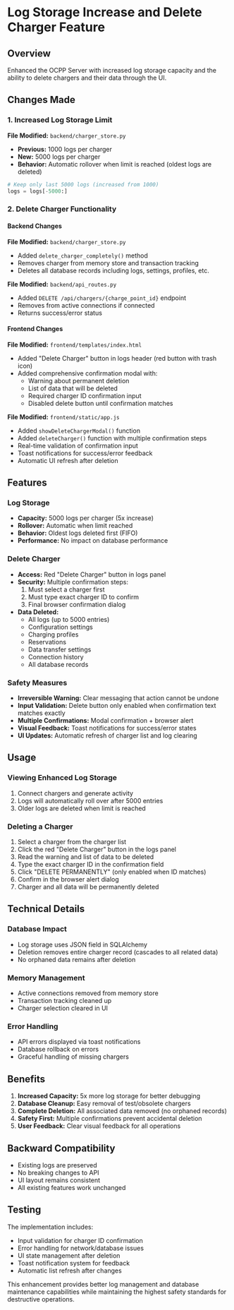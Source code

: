 # Log Storage Increase and Delete Charger Feature

## Overview
Enhanced the OCPP Server with increased log storage capacity and the ability to delete chargers and their data through the UI.

## Changes Made

### 1. Increased Log Storage Limit

**File Modified:** `backend/charger_store.py`

- **Previous:** 1000 logs per charger  
- **New:** 5000 logs per charger
- **Behavior:** Automatic rollover when limit is reached (oldest logs are deleted)

```python
# Keep only last 5000 logs (increased from 1000)
logs = logs[-5000:]
```

### 2. Delete Charger Functionality

#### Backend Changes

**File Modified:** `backend/charger_store.py`
- Added `delete_charger_completely()` method
- Removes charger from memory store and transaction tracking
- Deletes all database records including logs, settings, profiles, etc.

**File Modified:** `backend/api_routes.py`
- Added `DELETE /api/chargers/{charge_point_id}` endpoint
- Removes from active connections if connected
- Returns success/error status

#### Frontend Changes

**File Modified:** `frontend/templates/index.html`
- Added "Delete Charger" button in logs header (red button with trash icon)
- Added comprehensive confirmation modal with:
  - Warning about permanent deletion
  - List of data that will be deleted
  - Required charger ID confirmation input
  - Disabled delete button until confirmation matches

**File Modified:** `frontend/static/app.js`
- Added `showDeleteChargerModal()` function
- Added `deleteCharger()` function with multiple confirmation steps
- Real-time validation of confirmation input
- Toast notifications for success/error feedback
- Automatic UI refresh after deletion

## Features

### Log Storage
- **Capacity:** 5000 logs per charger (5x increase)
- **Rollover:** Automatic when limit reached
- **Behavior:** Oldest logs deleted first (FIFO)
- **Performance:** No impact on database performance

### Delete Charger
- **Access:** Red "Delete Charger" button in logs panel
- **Security:** Multiple confirmation steps:
  1. Must select a charger first
  2. Must type exact charger ID to confirm
  3. Final browser confirmation dialog
- **Data Deleted:**
  - All logs (up to 5000 entries)
  - Configuration settings
  - Charging profiles
  - Reservations
  - Data transfer settings
  - Connection history
  - All database records

### Safety Measures
- **Irreversible Warning:** Clear messaging that action cannot be undone
- **Input Validation:** Delete button only enabled when confirmation text matches exactly
- **Multiple Confirmations:** Modal confirmation + browser alert
- **Visual Feedback:** Toast notifications for success/error states
- **UI Updates:** Automatic refresh of charger list and log clearing

## Usage

### Viewing Enhanced Log Storage
1. Connect chargers and generate activity
2. Logs will automatically roll over after 5000 entries
3. Older logs are deleted when limit is reached

### Deleting a Charger
1. Select a charger from the charger list
2. Click the red "Delete Charger" button in the logs panel
3. Read the warning and list of data to be deleted
4. Type the exact charger ID in the confirmation field
5. Click "DELETE PERMANENTLY" (only enabled when ID matches)
6. Confirm in the browser alert dialog
7. Charger and all data will be permanently deleted

## Technical Details

### Database Impact
- Log storage uses JSON field in SQLAlchemy
- Deletion removes entire charger record (cascades to all related data)
- No orphaned data remains after deletion

### Memory Management
- Active connections removed from memory store
- Transaction tracking cleaned up
- Charger selection cleared in UI

### Error Handling
- API errors displayed via toast notifications
- Database rollback on errors
- Graceful handling of missing chargers

## Benefits

1. **Increased Capacity:** 5x more log storage for better debugging
2. **Database Cleanup:** Easy removal of test/obsolete chargers
3. **Complete Deletion:** All associated data removed (no orphaned records)
4. **Safety First:** Multiple confirmations prevent accidental deletion
5. **User Feedback:** Clear visual feedback for all operations

## Backward Compatibility

- Existing logs are preserved
- No breaking changes to API
- UI layout remains consistent
- All existing features work unchanged

## Testing

The implementation includes:
- Input validation for charger ID confirmation
- Error handling for network/database issues
- UI state management after deletion
- Toast notification system for feedback
- Automatic list refresh after changes

This enhancement provides better log management and database maintenance capabilities while maintaining the highest safety standards for destructive operations. 
